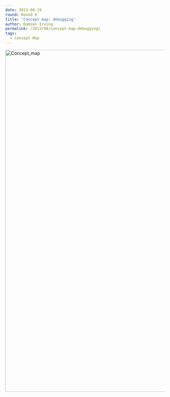 ```yaml
---
date: 2013-08-19
round: Round 6
title: 'Concept map: debugging'
author: Damien Irving
permalink: /2013/08/concept-map-debugging/
tags:
  - Concept Map
---
```

[<img src="http://files.software-carpentry.org/training-course/2013/08/Concept_map.jpg" alt="Concept_map" width="2034" height="1082" class="alignnone size-full wp-image-3960" />][1]

 [1]: http://files.software-carpentry.org/training-course/2013/08/Concept_map.jpg
